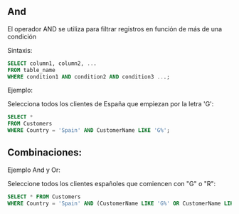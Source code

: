 ## And 
  
El operador AND se utiliza para filtrar registros en función de más de una condición

Sintaxis:

```sql
SELECT column1, column2, ...
FROM table_name
WHERE condition1 AND condition2 AND condition3 ...;
```

Ejemplo: 

Selecciona todos los clientes de España que empiezan por la letra 'G':

```sql
SELECT *
FROM Customers
WHERE Country = 'Spain' AND CustomerName LIKE 'G%';
```

## Combinaciones:

Ejemplo And y Or: 

Seleccione todos los clientes españoles que comiencen con "G" o "R":

```sql
SELECT * FROM Customers
WHERE Country = 'Spain' AND (CustomerName LIKE 'G%' OR CustomerName LIKE 'R%');
```